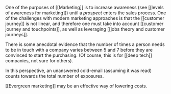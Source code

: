 One of the purposes of [[Marketing]] is to increase awareness (see [[levels of awareness for marketing]]) until a *prospect* enters the sales process. One of the challenges with modern marketing approaches is that the [[customer journey]] is not linear, and therefore one must take into account [[customer journey and touchpoints]], as well as leveraging [[jobs theory and customer journeys]]. 

There is some anecdotal evidence that the number of times a person needs to be in touch with a company varies between 5 and 7 before they are convinced to start the purchasing. (Of course, this is for [[deep tech]] companies, not sure for others). 

In this perspective, an unanswered cold-email (assuming it was read) counts towards the total number of exposures. 

[[Evergreen marketing]] may be an effective way of lowering costs. 